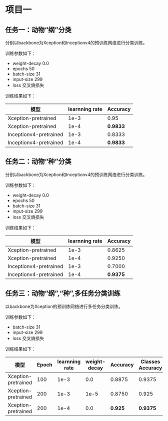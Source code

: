 # 项目一
## 任务一：动物“纲”分类
分别以backbone为Xception和Inceptionv4的预训练网络进行分类训练。

训练参数如下：
- weight-decay 0.0 
- epochs 50 
- batch-size 31 
- input-size 299
- loss 交叉熵损失

训练结果如下：

| 模型                   | learnning rate | Accuracy   |
| ---------------------- | -------------- | ---------- |
| Xception-pretrained    | 1e-3           | 0.95       |
| Xception-pretrained    | 1e-4           | **0.9833** |
| Inceptionv4-pretrained | 1e-3           | 0.8333     |
| Inceptionv4-pretrained | 1e-4           | **0.9833** |

## 任务二：动物“种”分类
分别以backbone为Xception和Inceptionv4的预训练网络进行分类训练。

训练参数如下：
- weight-decay 0.0 
- epochs 50 
- batch-size 31 
- input-size 299
- loss 交叉熵损失

训练结果如下：

| 模型                   | learnning rate | Accuracy   |
| ---------------------- | -------------- | ---------- |
| Xception-pretrained    | 1e-3           | 0.8625     |
| Xception-pretrained    | 1e-4           | 0.9250     |
| Inceptionv4-pretrained | 1e-3           | 0.7000     |
| Inceptionv4-pretrained | 1e-4           | **0.9375** |

## 任务三：动物“纲”,“种”,多任务分类训练
以backbone为Xception的预训练网络进行多任务分类训练。

训练参数如下：
- batch-size 31 
- input-size 299
- loss 交叉熵损失

训练结果如下：

| 模型              | Epoch                 | learnning rate | weight-decay          | Accuracy                        | Classes  Accuracy      | Species Accuary         |
| ---------------------------- | -------------------------------------------------- | -------------------------------------------------- | -------------------------------------------------- | -------------------------------------------------- | -------------------------------------------------- | -------------------------------------------------- |
| Xception-pretrained | 100 | 1e-3 | 0.0  | 0.8875 | 0.9375 | 0.8875 |
| Xception-pretrained | 200 | 1e-3 | 1e-5 | 0.8750 | 0.925 | 0.8750 |
| Xception-pretrained | 200 | 1e-4 | 0.0 | **0.925** | **0.9375** | **0.925** |

